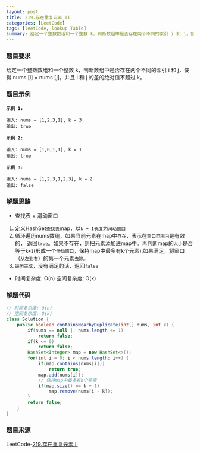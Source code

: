 ```yaml
---
layout: post
title: 219.存在重复元素 II
categories: [LeetCode]
tags: [leetCode, lookup Table]
summary: 给定一个整数数组和一个整数 k，判断数组中是否存在两个不同的索引 i 和 j，使得 nums [i] = nums [j]，并且 i 和 j 的差的绝对值不超过 k。
---
```


### 题目要求
给定一个整数数组和一个整数 k，判断数组中是否存在两个不同的索引 i 和 j，使得 nums [i] = nums [j]，并且 i 和 j 的差的绝对值不超过 k。

### 题目示例
**`示例 1:`**
```
输入: nums = [1,2,3,1], k = 3
输出: true
```

**`示例 2:`**
```
输入: nums = [1,0,1,1], k = 1
输出: true
```

**`示例 3:`**
```
输入: nums = [1,2,3,1,2,3], k = 2
输出: false
```

### 解题思路
- 查找表 + 滑动窗口
1. 定义HashSet`查找表`map，以`k + 1长度`为`滑动窗口` 
1. 循环遍历nums数组，如果当前元素在map中`存在`，表示在`窗口范围内`是有效的， 返回`true`。如果不存在，则把元素添加进map中。再判断map的`大小`是否等于`k+1`(形成一个`滑动窗口`，保持map中最多有k个元素),如果满足，将窗口（`从左到右`）的第一个元素`去除`。
1. `遍历完成`，没有满足的话，返回`false`

- 时间复杂度: O(n)  空间复杂度: O(k)

### 解题代码
```java
// 时间复杂度: O(n)
// 空间复杂度: O(k)
class Solution {
    public boolean containsNearbyDuplicate(int[] nums, int k) {
        if(nums == null || nums.length <= 1)
            return false;
        if(k <= 0)
            return false;
        HashSet<Integer> map = new HashSet<>();
        for(int i = 0; i < nums.length; i++) {
            if(map.contains(nums[i]))
                return true;
            map.add(nums[i]);
            // 保持map中最多有k个元素
            if(map.size() == k + 1)
                map.remove(nums[i - k]);
        }
        return false;
    }
}
```

### 题目来源
LeetCode-[219.存在重复元素 II](https://leetcode-cn.com/problems/contains-duplicate-ii/)
